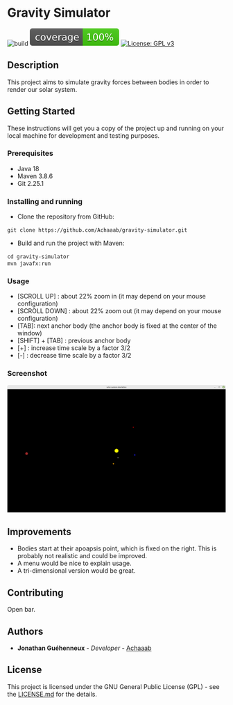 # Gravity Simulator

![build](https://github.com/Achaaab/gravity-simulator/workflows/build/badge.svg)
![Coverage](.github/badges/jacoco.svg)
[![License: GPL v3](https://img.shields.io/badge/License-GPLv3-blue.svg)](https://www.gnu.org/licenses/gpl-3.0)

## Description
This project aims to simulate gravity forces between bodies in order to render our solar system.

## Getting Started
These instructions will get you a copy of the project up and running on your local machine for development and testing 
purposes.

### Prerequisites
* Java 18
* Maven 3.8.6
* Git 2.25.1

### Installing and running
* Clone the repository from GitHub:
```shell
git clone https://github.com/Achaaab/gravity-simulator.git
```
* Build and run the project with Maven:
```shell
cd gravity-simulator
mvn javafx:run
```

### Usage
* [SCROLL UP] : about 22% zoom in (it may depend on your mouse configuration)
* [SCROLL DOWN] : about 22% zoom out (it may depend on your mouse configuration)
* [TAB]: next anchor body (the anchor body is fixed at the center of the window)
* [SHIFT] + [TAB] : previous anchor body
* [+] : increase time scale by a factor 3/2
* [-] : decrease time scale by a factor 3/2

### Screenshot
![Sun, Mercury, Eearth, Moon, Mars and Jupiter](.github/pictures/mercury_to_jupiter.png)

## Improvements
* Bodies start at their apoapsis point, which is fixed on the right. This is probably not realistic and could be 
  improved.
* A menu would be nice to explain usage.
* A tri-dimensional version would be great.

## Contributing
Open bar.

## Authors
* **Jonathan Guéhenneux** - *Developer* - [Achaaab](https://github.com/Achaaab)

## License
This project is licensed under the GNU General Public License (GPL) - see the [LICENSE.md](LICENSE.md) for the details.

